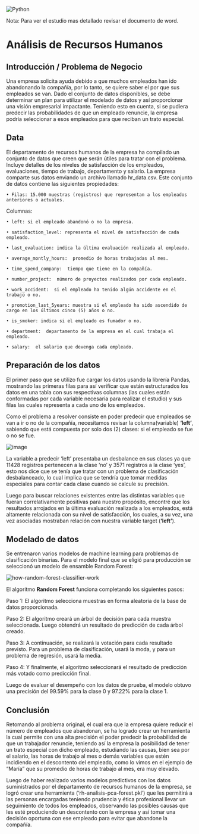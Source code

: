 ![Python](https://img.shields.io/badge/Python-blue)

Nota: Para ver el estudio mas detallado revisar el documento de word.

# Análisis de Recursos Humanos

## Introducción / Problema de Negocio
       
Una empresa solicita ayuda debido a que muchos empleados han ido abandonando la compañía, por lo tanto, se quiere saber el por que sus empleados se van. Dado el conjunto de datos disponibles, se debe determinar un plan para utilizar el modelado de datos y así proporcionar una visión empresarial impactante.
Teniendo esto en cuenta, si se pudiera predecir las probabilidades de que un empleado renuncie, la empresa podría seleccionar a esos empleados para que reciban un trato especial.

## Data

El departamento de recursos humanos de la empresa ha compilado un conjunto de datos que creen que serán útiles para tratar con el problema. Incluye detalles de los niveles de satisfacción de los empleados, evaluaciones, tiempo de trabajo, departamento y salario.
     La empresa comparte sus datos enviando un archivo llamado hr_data.csv. Este conjunto de datos contiene las siguientes propiedades:
     
    • Filas: 15.000 muestras (registros) que representan a los empleados anteriores o actuales.
    
Columnas:  

    • left: si el empleado abandonó o no la empresa.
    
    • satisfaction_level: representa el nivel de satisfacción de cada empleado. 
    
    • last_evaluation: indica la última evaluación realizada al empleado.
    
    • average_montly_hours:  promedio de horas trabajadas al mes.
    
    • time_spend_company:  tiempo que tiene en la compañía. 
    
    • number_project:  número de proyectos realizados por cada empleado.
    
    • work_accident:  si el empleado ha tenido algún accidente en el trabajo o no.
    
    • promotion_last_5years: muestra si el empleado ha sido ascendido de cargo en los últimos cinco (5) años o no.
    
    • is_smoker: indica si el empleado es fumador o no.
    
    • department:  departamento de la empresa en el cual trabaja el empleado.
    
    • salary:  el salario que devenga cada empleado.

## Preparación de los datos

El primer paso que se utilizo fue cargar los datos usando la librería Pandas, mostrando las primeras filas para así verificar que están estructurados los datos en una tabla con sus respectivas columnas (las cuales están conformadas por cada variable necesaria para realizar el estudio) y sus filas las cuales representa a cada uno de los empleados.

Como el problema a resolver consiste en poder predecir que empleados se van a ir o no de la compañía, necesitamos revisar la columna(variable) **‘left’**, sabiendo que está compuesta por solo dos (2) clases: si el empleado se fue o no se fue. 

![image](https://user-images.githubusercontent.com/58336896/140763915-798a19df-b2d5-45bf-ba42-df8000158323.png)

La variable a predecir ‘left’ presentaba un desbalance en sus clases ya que 11428 registros pertenecen a la clase ‘no’ y 3571 registros a la clase ‘yes’, esto nos dice que se tenía que tratar con un problema de clasificación desbalanceado, lo cual implica que se tendría que tomar medidas especiales para contar cada clase cuando se calcule su precisión.

Luego para buscar relaciones existentes entre las distintas variables que fueran correlativamente positivas para nuestro propósito, encontré que los resultados arrojados en la última evaluación realizada a los empleados, está altamente relacionada con su nivel de satisfacción, los cuales, a su vez, una vez asociadas mostraban relación con nuestra variable target (**‘left’**). 

## Modelado de datos

Se entrenaron varios modelos de machine learning para problemas de clasificación binarias. Para el modelo final que se eligió para producción se seleccionó un modelo de ensamble Random Forest:

![how-random-forest-classifier-work](https://user-images.githubusercontent.com/58336896/140766991-1c8212ea-2744-4df2-968a-cb0fff61a477.png)

El algoritmo **Random Forest** funciona completando los siguientes pasos:

Paso 1: El algoritmo selecciona muestras en forma aleatoria de la base de datos proporcionada.

Paso 2: El algoritmo creará un árbol de decisión para cada muestra seleccionada. Luego obtendrá un resultado de predicción de cada árbol creado.

Paso 3: A continuación, se realizará la votación para cada resultado previsto. Para un problema de clasificación, usará la moda, y para un problema de regresión, usará la media.

Paso 4: Y finalmente, el algoritmo seleccionará el resultado de predicción más votado como predicción final.

Luego de evaluar el desempeño con los datos de prueba, el modelo obtuvo una precisión del 99.59% para la clase 0 y 97.22% para la clase 1.

## Conclusión

Retomando al problema original, el cual era que la empresa quiere reducir el número de empleados que abandonan, se ha logrado crear un herramienta la cual permite con una alta precisión el poder predecir la probabilidad de que un trabajador renuncie, teniendo así la empresa la posibilidad de tener un trato especial con dicho empleado, estudiando las causas, bien sea por el salario, las horas de trabajo al mes o demás variables que estén incidiendo en el descontento del empleado, como lo vimos en el ejemplo de “María” que su promedio de horas de trabajo al mes, era muy elevado.

Luego de haber realizado varios modelos predictivos con los datos suministrados por el departamento de recursos humanos de la empresa, se logró crear una herramienta (‘rh-analisis-pca-forest.pkl’) que les permitirá a las personas encargadas teniendo prudencia y ética profesional llevar un seguimiento de todos los empleados, observando las posibles causas que les esté produciendo un descontento con la empresa y así tomar una decisión oportuna con ese empleado para evitar que abandone la compañía.

